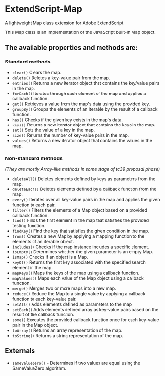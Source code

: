 # ExtendScript-Map
A lightweight Map class extension for Adobe ExtendScript

This Map class is an implementation of the JavaScript built-in Map object.

## The available properties and methods are:

### Standard methods

* `clear()`    Clears the map.
* `delete()`   Deletes a key-value pair from the map.
* `entries()`  Returns a new iterator object that contains the key/value pairs in the map.
* `forEach()`  Iterates through each element of the map and applies a callback function.
* `get()`      Retrieves a value from the map's data using the provided key.
* `groupBy()`  Groups the elements of an iterable by the result of a callback function.
* `has()`      Checks if the given key exists in the map's data.
* `keys()`     Returns a new iterator object that contains the keys in the map.
* `set()`      Sets the value of a key in the map.
* `size()`     Returns the number of key-value pairs in the map.
* `values()`   Returns a new iterator object that contains the values in the map.

### Non-standard methods
*(They are mostly Array-like methods in some stage of tc39 proposal phase)*

* `deleteAll()`  Deletes elements defined by keys as parameters from the map.
* `deleteEach()` Deletes elements defined by a callback function from the map.
* `every()`      Iterates over all key-value pairs in the map and applies the given function to each pair.
* `filter()`     Filters the elements of a Map object based on a provided callback function.
* `find()`       Finds the first element in the map that satisfies the provided testing function.
* `findKey()`    Find the key that satisfies the given condition in the map.
* `from()`       Creates a new Map by applying a mapping function to the elements of an iterable object.
* `includes()`   Checks if the map instance includes a specific element.
* `isEmpty()`    Determines whether the given parameter is an empty Map.
* `isMap()`      Checks if an object is a Map.
* `keyOf()`      Returns the first key associated with the specified search element in the map.
* `mapKeys()`    Maps the keys of the map using a callback function.
* `mapValues()`  Maps each value of the Map object using a callback function.
* `merge()`      Merges two or more maps into a new map.
* `reduce()`     Reduce the Map to a single value by applying a callback function to each key-value pair.
* `setAll()`     Adds elements defined as parameters to the map.
* `setEach()`    Adds elements defined array as key-value pairs based on the result of the callback function.
* `some()`       Executes the provided callback function once for each key-value pair in the Map object.
* `toArray()`    Returns an array representation of the map.
* `toString()`   Returns a string representation of the map.
 
## Externals   

* `sameValueZero()` - Determines if two values are equal using the SameValueZero algorithm.

